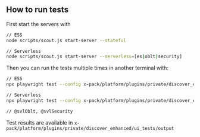 ## How to run tests
First start the servers with

```bash
// ESS
node scripts/scout.js start-server --stateful

// Serverless
node scripts/scout.js start-server --serverless=[es|oblt|security]
```

Then you can run the tests multiple times in another terminal with:

```bash
// ESS
npx playwright test --config x-pack/platform/plugins/private/discover_enhanced/ui_tests/playwright.config.ts --project local --grep @ess

// Serverless
npx playwright test --config x-pack/platform/plugins/private/discover_enhanced/ui_tests/playwright.config.ts --project local --grep @svlSearch

// @svlOblt, @svlSecurity
```

Test results are available in `x-pack/platform/plugins/private/discover_enhanced/ui_tests/output`
